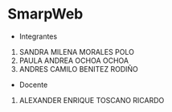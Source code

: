 # SmarpWeb

- Integrantes

1.  SANDRA MILENA MORALES POLO
2.  PAULA ANDREA OCHOA OCHOA 
3.  ANDRES CAMILO BENITEZ RODIÑO

- Docente 

1. ALEXANDER ENRIQUE TOSCANO RICARDO

